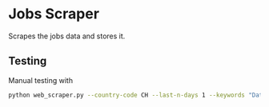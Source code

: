 # Jobs Scraper

Scrapes the jobs data and stores it.

## Testing

Manual testing with
```bash
python web_scraper.py --country-code CH --last-n-days 1 --keywords "Data Scientist"
```